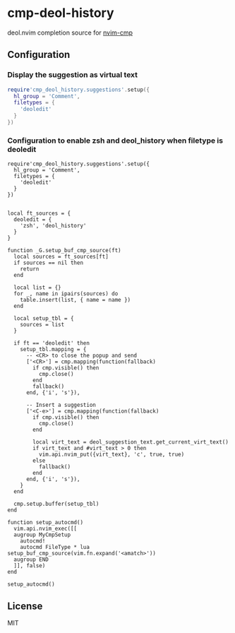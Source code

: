# cmp-deol-history

deol.nvim completion source for [nvim-cmp](https://github.com/hrsh7th/nvim-cmp)

## Configuration


### Display the suggestion as virtual text

```lua
require'cmp_deol_history.suggestions'.setup({
  hl_group = 'Comment',
  filetypes = {
    'deoledit'
  }
})
```


### Configuration to enable zsh and deol_history when filetype is deoledit

```
require'cmp_deol_history.suggestions'.setup({
  hl_group = 'Comment',
  filetypes = {
    'deoledit'
  }
})


local ft_sources = {
  deoledit = {
    'zsh', 'deol_history'
  }
}

function _G.setup_buf_cmp_source(ft)
  local sources = ft_sources[ft]
  if sources == nil then
    return
  end

  local list = {}
  for _, name in ipairs(sources) do
    table.insert(list, { name = name })
  end

  local setup_tbl = {
    sources = list
  }

  if ft == 'deoledit' then
    setup_tbl.mapping = {
      -- <CR> to close the popup and send
      ['<CR>'] = cmp.mapping(function(fallback)
        if cmp.visible() then
          cmp.close()
        end
        fallback()
      end, {'i', 's'}),

      -- Insert a suggestion
      ['<C-e>'] = cmp.mapping(function(fallback)
        if cmp.visible() then
          cmp.close()
        end

        local virt_text = deol_suggestion_text.get_current_virt_text()
        if virt_text and #virt_text > 0 then
          vim.api.nvim_put({virt_text}, 'c', true, true)
        else
          fallback()
        end
      end, {'i', 's'}),
    }
  end

  cmp.setup.buffer(setup_tbl)
end

function setup_autocmd()
  vim.api.nvim_exec([[
  augroup MyCmpSetup
    autocmd!
    autocmd FileType * lua setup_buf_cmp_source(vim.fn.expand('<amatch>'))
  augroup END
  ]], false)
end

setup_autocmd()
```

## License

MIT
